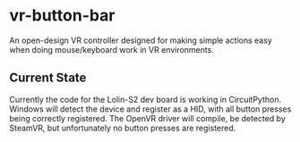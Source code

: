 # vr-button-bar
An open-design VR controller designed for making simple actions easy when doing mouse/keyboard work in VR environments.

## Current State
Currently the code for the Lolin-S2 dev board is working in CircuitPython. Windows will detect the device and register as a HID, with all button presses being correctly registered. The OpenVR driver will compile, be detected by SteamVR, but unfortunately no button presses are registered.